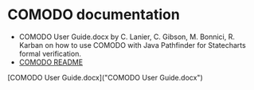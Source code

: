 # COMODO documentation
* COMODO User Guide.docx by C. Lanier, C. Gibson, M. Bonnici, R. Karban on how to use COMODO with Java Pathfinder for Statecharts formal verification.
* [COMODO README](../README.md)

[COMODO User Guide.docx]("COMODO User Guide.docx")

